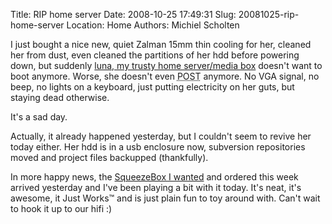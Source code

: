 Title: RIP home server
Date: 2008-10-25 17:49:31
Slug: 20081025-rip-home-server
Location: Home
Authors: Michiel Scholten

<p>I just bought a nice new, quiet Zalman 15mm thin cooling for her, cleaned her from dust, even cleaned the partitions of her hdd before powering down, but suddenly <a href="http://aquariusoft.org/~mbscholt/index.php?rantid=310">luna, my trusty home server/media box</a> doesn't want to boot anymore. Worse, she doesn't even <acronym title="POwer-up Self Test">POST</acronym> anymore. No VGA signal, no beep, no lights on a keyboard, just putting electricity on her guts, but staying dead otherwise.</p>

<p>It's a sad day.</p>

<p>Actually, it already happened yesterday, but I couldn't seem to revive her today either. Her hdd is in a usb enclosure now, subversion repositories moved and project files backupped (thankfully).</p>

<p>In more happy news, the <a href="http://aquariusoft.org/~mbscholt/index.php?rantid=754">SqueezeBox I wanted</a> and ordered this week arrived yesterday and I've been playing a bit with it today. It's neat, it's awesome, it Just Works&trade; and is just plain fun to toy around with. Can't wait to hook it up to our hifi :)</p>